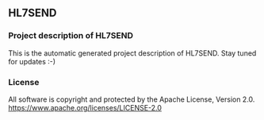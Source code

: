 ## HL7SEND
### Project description of HL7SEND
This is the automatic generated project description of HL7SEND. Stay tuned for updates :-)
### License
All software is copyright and protected by the Apache License, Version 2.0.
https://www.apache.org/licenses/LICENSE-2.0